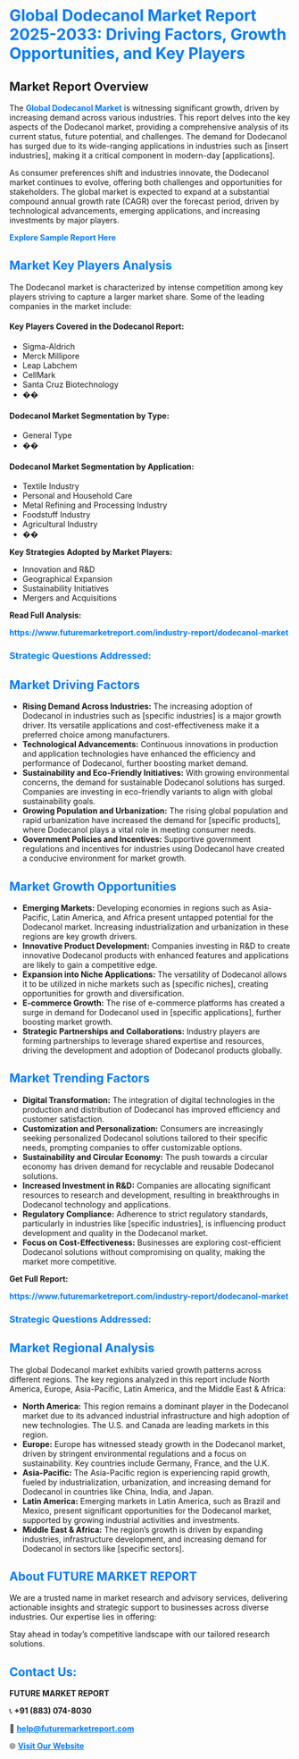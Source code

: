 <h1 style="color: #007BFF;">Global Dodecanol Market Report 2025-2033: Driving Factors, Growth Opportunities, and Key Players</h1>

<section id="overview">
<h2>Market Report Overview</h2>
<p>The <a href="https://www.futuremarketreport.com/industry-report/dodecanol-market" style="color: #007BFF; text-decoration: none;"><strong>Global Dodecanol Market</strong></a> is witnessing significant growth, driven by increasing demand across various industries. This report delves into the key aspects of the Dodecanol market, providing a comprehensive analysis of its current status, future potential, and challenges. The demand for Dodecanol has surged due to its wide-ranging applications in industries such as [insert industries], making it a critical component in modern-day [applications].</p>
<p>As consumer preferences shift and industries innovate, the Dodecanol market continues to evolve, offering both challenges and opportunities for stakeholders. The global market is expected to expand at a substantial compound annual growth rate (CAGR) over the forecast period, driven by technological advancements, emerging applications, and increasing investments by major players.</p>
</section>

<section id="overview">
<p><a href="https://www.futuremarketreport.com/request-sample/reportId=117259" style="color: #007BFF; text-decoration: none;"><strong>Explore Sample Report Here</strong></a></p>
</section>

<section id="key-players">
<h2 style="color: #007BFF;">Market Key Players Analysis</h2>
<p>The Dodecanol market is characterized by intense competition among key players striving to capture a larger market share. Some of the leading companies in the market include:</p>
<h4>Key Players Covered in the Dodecanol Report:</h4>
<ul><li>Sigma-Aldrich</li><li>Merck Millipore</li><li>Leap Labchem</li><li>CellMark</li><li>Santa Cruz Biotechnology</li><li>��</li></ul>
<h4>Dodecanol Market Segmentation by Type:</h4>
<ul><li>General Type</li><li>��</li></ul>

<h4>Dodecanol Market Segmentation by Application:</h4>
<ul><li>Textile Industry</li><li>Personal and Household Care</li><li>Metal Refining and Processing Industry</li><li>Foodstuff Industry</li><li>Agricultural Industry</li><li>��</li></ul>
<p><strong>Key Strategies Adopted by Market Players:</strong></p>
<ul>
<li>Innovation and R&D</li>
<li>Geographical Expansion</li>
<li>Sustainability Initiatives</li>
<li>Mergers and Acquisitions</li>
</ul>
</section>

<section>
<p><strong>Read Full Analysis: </strong></p><a href="https://www.futuremarketreport.com/industry-report/dodecanol-market" style="color: #007BFF; text-decoration: none;"><strong>https://www.futuremarketreport.com/industry-report/dodecanol-market</strong></a>
<h3 style="color: #007BFF;">Strategic Questions Addressed:</h3>
</section>

<section id="driving-factors">
<h2 style="color: #007BFF;">Market Driving Factors</h2>
<ul>
<li><strong>Rising Demand Across Industries:</strong> The increasing adoption of Dodecanol in industries such as [specific industries] is a major growth driver. Its versatile applications and cost-effectiveness make it a preferred choice among manufacturers.</li>
<li><strong>Technological Advancements:</strong> Continuous innovations in production and application technologies have enhanced the efficiency and performance of Dodecanol, further boosting market demand.</li>
<li><strong>Sustainability and Eco-Friendly Initiatives:</strong> With growing environmental concerns, the demand for sustainable Dodecanol solutions has surged. Companies are investing in eco-friendly variants to align with global sustainability goals.</li>
<li><strong>Growing Population and Urbanization:</strong> The rising global population and rapid urbanization have increased the demand for [specific products], where Dodecanol plays a vital role in meeting consumer needs.</li>
<li><strong>Government Policies and Incentives:</strong> Supportive government regulations and incentives for industries using Dodecanol have created a conducive environment for market growth.</li>
</ul>
</section>

<section id="growth-opportunities">
<h2 style="color: #007BFF;">Market Growth Opportunities</h2>
<ul>
<li><strong>Emerging Markets:</strong> Developing economies in regions such as Asia-Pacific, Latin America, and Africa present untapped potential for the Dodecanol market. Increasing industrialization and urbanization in these regions are key growth drivers.</li>
<li><strong>Innovative Product Development:</strong> Companies investing in R&D to create innovative Dodecanol products with enhanced features and applications are likely to gain a competitive edge.</li>
<li><strong>Expansion into Niche Applications:</strong> The versatility of Dodecanol allows it to be utilized in niche markets such as [specific niches], creating opportunities for growth and diversification.</li>
<li><strong>E-commerce Growth:</strong> The rise of e-commerce platforms has created a surge in demand for Dodecanol used in [specific applications], further boosting market growth.</li>
<li><strong>Strategic Partnerships and Collaborations:</strong> Industry players are forming partnerships to leverage shared expertise and resources, driving the development and adoption of Dodecanol products globally.</li>
</ul>
</section>

<section id="trending-factors">
<h2 style="color: #007BFF;">Market Trending Factors</h2>
<ul>
<li><strong>Digital Transformation:</strong> The integration of digital technologies in the production and distribution of Dodecanol has improved efficiency and customer satisfaction.</li>
<li><strong>Customization and Personalization:</strong> Consumers are increasingly seeking personalized Dodecanol solutions tailored to their specific needs, prompting companies to offer customizable options.</li>
<li><strong>Sustainability and Circular Economy:</strong> The push towards a circular economy has driven demand for recyclable and reusable Dodecanol solutions.</li>
<li><strong>Increased Investment in R&D:</strong> Companies are allocating significant resources to research and development, resulting in breakthroughs in Dodecanol technology and applications.</li>
<li><strong>Regulatory Compliance:</strong> Adherence to strict regulatory standards, particularly in industries like [specific industries], is influencing product development and quality in the Dodecanol market.</li>
<li><strong>Focus on Cost-Effectiveness:</strong> Businesses are exploring cost-efficient Dodecanol solutions without compromising on quality, making the market more competitive.</li>
</ul>
</section>

<section>
<p><strong>Get Full Report: </strong></p><a href="https://www.futuremarketreport.com/industry-report/dodecanol-market" style="color: #007BFF; text-decoration: none;"><strong>https://www.futuremarketreport.com/industry-report/dodecanol-market</strong></a>
<h3 style="color: #007BFF;">Strategic Questions Addressed:</h3>
</section>


<section id="regional-analysis">
<h2 style="color: #007BFF;">Market Regional Analysis</h2>
<p>The global Dodecanol market exhibits varied growth patterns across different regions. The key regions analyzed in this report include North America, Europe, Asia-Pacific, Latin America, and the Middle East & Africa:</p>
<ul>
<li><strong>North America:</strong> This region remains a dominant player in the Dodecanol market due to its advanced industrial infrastructure and high adoption of new technologies. The U.S. and Canada are leading markets in this region.</li>
<li><strong>Europe:</strong> Europe has witnessed steady growth in the Dodecanol market, driven by stringent environmental regulations and a focus on sustainability. Key countries include Germany, France, and the U.K.</li>
<li><strong>Asia-Pacific:</strong> The Asia-Pacific region is experiencing rapid growth, fueled by industrialization, urbanization, and increasing demand for Dodecanol in countries like China, India, and Japan.</li>
<li><strong>Latin America:</strong> Emerging markets in Latin America, such as Brazil and Mexico, present significant opportunities for the Dodecanol market, supported by growing industrial activities and investments.</li>
<li><strong>Middle East & Africa:</strong> The region’s growth is driven by expanding industries, infrastructure development, and increasing demand for Dodecanol in sectors like [specific sectors].</li>
</ul>
</section>

<footer>
<h2 style="color: #007BFF;">About FUTURE MARKET REPORT</h2>
<p>We are a trusted name in market research and advisory services, delivering actionable insights and strategic support to businesses across diverse industries. Our expertise lies in offering:</p>

<p>Stay ahead in today’s competitive landscape with our tailored research solutions.</p>

<h2 style="color: #007BFF;">Contact Us:</h2>
<p><strong>FUTURE MARKET REPORT</strong></p>
<p>📞 <strong>+91 (883) 074-8030</strong></p>
<p>📧 <strong><a href="mailto:help@futuremarketreport.com" style="color: #007BFF;">help@futuremarketreport.com</a></strong></p>
<p>🌐 <strong><a href="https://www.futuremarketreport.com/" style="color: #007BFF;">Visit Our Website</a></strong></p>
</footer>
